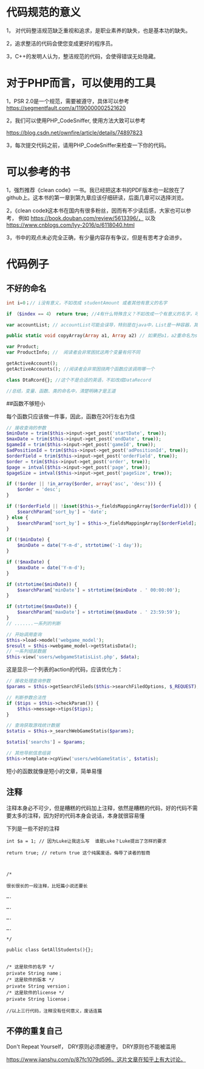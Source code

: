 # 代码规范的意义

1， 对代码整洁规范缺乏重视和追求，是职业素养的缺失，也是基本功的缺失。

2，追求整洁的代码会使您变成更好的程序员。

3，C++的发明人认为，整洁规范的代码，会使得错误无处隐藏。



# 对于PHP而言，可以使用的工具

1，PSR 2.0是一个规范，需要被遵守，具体可以参考 https://segmentfault.com/a/1190000002521620

2，我们可以使用PHP_CodeSniffer, 使用方法大致可以参考

https://blog.csdn.net/ownfire/article/details/74897823

3，每次提交代码之前，请用PHP_CodeSniffer来检查一下你的代码。



# 可以参考的书

1，强烈推荐《clean code》一书。我已经把这本书的PDF版本也一起放在了github上。这本书的第一章到第九章应该仔细研读，后面几章可以选择浏览。

2，《clean code》这本书在国内有很多粉丝，因而有不少读后感，大家也可以参考， 例如 https://book.douban.com/review/5613396/， 以及 https://www.cnblogs.com/lyy-2016/p/6118040.html

3，书中的观点未必完全正确，有少量内容存有争议，但是有思考才会进步。



# 代码例子

## 不好的命名

```php
int i=0；// i没有意义，不如改成 studentAmount 或者其他有意义的名字

if （$index == 4） return true; //4有什么特殊含义？不如改成一个有意义的名字，可以把 4 改为 MAX_POSSIBLE_AMOUNT，而且这样的常数，便于检索

var accountList; // accountList可能会误导，特别是在java中，List是一种容器，其他人可能会理所当然认为这个变量是一个List类型。

public static void copyArray(Array a1, Array a2) // 如果把a1，a2重命名为source和destination，这个函数就会非常清楚明白

var Product;
var ProductInfo; //  阅读者会非常困扰这两个变量有何不同

getActiveAccount();
getActiveAccounts(); //阅读者会非常困挠两个函数应该调用哪一个

class DtaRcord{}; //这个不是合适的英语，不如改成DataRecord

//总结，变量、函数、类的命名中，清楚明确才是王道

```



##函数不够短小

每个函数只应该做一件事，因此，函数在20行左右为佳

```PHP
// 接收查询的参数
$minDate = trim($this->input->get_post('startDate', true));
$maxDate = trim($this->input->get_post('endDate', true));
$gameId = trim($this->input->get_post('gameId', true));
$adPositionId = trim($this->input->get_post('adPositionId', true));
$orderField = trim($this->input->get_post('orderField', true));
$order = trim($this->input->get_post('order', true));
$page = intval($this->input->get_post('page', true));
$pageSize = intval($this->input->get_post('pageSize', true));

if (!$order || !in_array($order, array('asc', 'desc'))) {
    $order = 'desc';
}

if (!$orderField || !isset($this->_fieldsMappingArray[$orderField])) {
    $searchParam['sort_by'] = 'date';
} else {
    $searchParam['sort_by'] = $this->_fieldsMappingArray[$orderField];
}

if (!$minDate) {
    $minDate = date('Y-m-d', strtotime('-1 day'));
}

if (!$maxDate) {
    $maxDate = date('Y-m-d');
}

if (strtotime($minDate)) {
    $searchParam['minDate'] = strtotime($minDate . ' 00:00:00');
}

if (strtotime($maxDate)) {
    $searchParam['maxDate'] = strtotime($maxDate . ' 23:59:59');
}
// .......一系列的判断

// 开始调用查询
$this->load->model('webgame_model');
$result = $this->webgame_model->getStatisData();
// 一系列组装数据
$this-view('users/webgameStatisList.php', $data);
```

这是显示一个列表的action的代码，应该优化为：

```PHP
// 接收处理查询参数
$params = $this->getSearchFileds($this->searchFiledOptions, $_REQUEST);

// 判断参数合法性
if ($tips = $this->checkParam()) {
    $this->message->tips($tips);
}

// 查询获取游戏统计数据
$statis = $this->_searchWebGameStatis($params);

$statis['searchs'] = $params;

// 其他导航信息组装
$this->template->cpView('users/webGameStatis', $statis);
```

短小的函数就像是短小的文章，简单易懂



## 注释

注释本身必不可少，但是糟糕的代码加上注释，依然是糟糕的代码，好的代码不需要太多的注释，因为好的代码本身会说话，本身就很容易懂

下列是一些不好的注释

```
int $a = 1; // 因为Luke让我这么写  谁是Luke？Luke提出了怎样的要求

return true; // return true 这个纯属废话，侮辱了读者的智商



/*

很长很长的一段注释，比短篇小说还要长

….

….

….

….

*/

public class GetAllStudents(){};


/* 这是软件的名字 */
private String name；
/* 这是软件的版本 */
private String version；
/* 这是软件的license */
private String license； 

//以上三行代码，注释没有任何意义，废话连篇

```



## 不停的重复自己

Don't Repeat Yourself， DRY原则必须被遵守。 DRY原则也不能被滥用

https://www.jianshu.com/p/87fc1079d596。这片文章在知乎上有大讨论。






